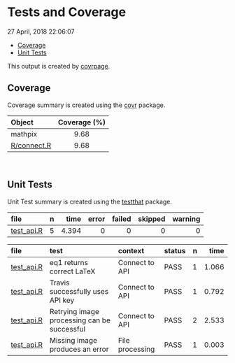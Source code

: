 Tests and Coverage
================
27 April, 2018 22:06:07

-   [Coverage](#coverage)
-   [Unit Tests](#unit-tests)

This output is created by [covrpage](https://github.com/yonicd/covrpage).

Coverage
--------

Coverage summary is created using the [covr](https://github.com/r-lib/covr) package.

| Object                        | Coverage (%) |
|:------------------------------|:------------:|
| mathpix                       |     9.68     |
| [R/connect.R](../R/connect.R) |     9.68     |

<br>

Unit Tests
----------

Unit Test summary is created using the [testthat](https://github.com/r-lib/testthat) package.

| file                               |    n|   time|  error|  failed|  skipped|  warning|
|:-----------------------------------|----:|------:|------:|-------:|--------:|--------:|
| [test\_api.R](testthat/test_api.R) |    5|  4.394|      0|       0|        0|        0|

| file                               | test                                        | context         | status |    n|   time|
|:-----------------------------------|:--------------------------------------------|:----------------|:-------|----:|------:|
| [test\_api.R](testthat/test_api.R) | eq1 returns correct LaTeX                   | Connect to API  | PASS   |    1|  1.066|
| [test\_api.R](testthat/test_api.R) | Travis successfully uses API key            | Connect to API  | PASS   |    1|  0.792|
| [test\_api.R](testthat/test_api.R) | Retrying image processing can be successful | Connect to API  | PASS   |    2|  2.533|
| [test\_api.R](testthat/test_api.R) | Missing image produces an error             | File processing | PASS   |    1|  0.003|
